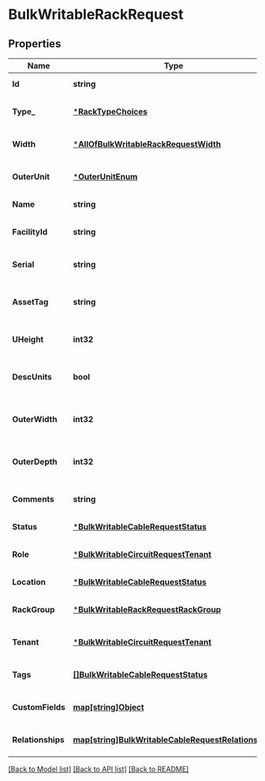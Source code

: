 # BulkWritableRackRequest

## Properties
Name | Type | Description | Notes
------------ | ------------- | ------------- | -------------
**Id** | **string** |  | [default to null]
**Type_** | [***RackTypeChoices**](RackTypeChoices.md) |  | [optional] [default to null]
**Width** | [***AllOfBulkWritableRackRequestWidth**](AllOfBulkWritableRackRequestWidth.md) | Rail-to-rail width (in inches) | [optional] [default to null]
**OuterUnit** | [***OuterUnitEnum**](OuterUnitEnum.md) |  | [optional] [default to null]
**Name** | **string** |  | [default to null]
**FacilityId** | **string** | Locally-assigned identifier | [optional] [default to null]
**Serial** | **string** |  | [optional] [default to null]
**AssetTag** | **string** | A unique tag used to identify this rack | [optional] [default to null]
**UHeight** | **int32** | Height in rack units | [optional] [default to null]
**DescUnits** | **bool** | Units are numbered top-to-bottom | [optional] [default to null]
**OuterWidth** | **int32** | Outer dimension of rack (width) | [optional] [default to null]
**OuterDepth** | **int32** | Outer dimension of rack (depth) | [optional] [default to null]
**Comments** | **string** |  | [optional] [default to null]
**Status** | [***BulkWritableCableRequestStatus**](BulkWritableCableRequest_status.md) |  | [default to null]
**Role** | [***BulkWritableCircuitRequestTenant**](BulkWritableCircuitRequest_tenant.md) |  | [optional] [default to null]
**Location** | [***BulkWritableCableRequestStatus**](BulkWritableCableRequest_status.md) |  | [default to null]
**RackGroup** | [***BulkWritableRackRequestRackGroup**](BulkWritableRackRequest_rack_group.md) |  | [optional] [default to null]
**Tenant** | [***BulkWritableCircuitRequestTenant**](BulkWritableCircuitRequest_tenant.md) |  | [optional] [default to null]
**Tags** | [**[]BulkWritableCableRequestStatus**](BulkWritableCableRequest_status.md) |  | [optional] [default to null]
**CustomFields** | [**map[string]Object**](.md) |  | [optional] [default to null]
**Relationships** | [**map[string]BulkWritableCableRequestRelationships**](BulkWritableCableRequest_relationships.md) |  | [optional] [default to null]

[[Back to Model list]](../README.md#documentation-for-models) [[Back to API list]](../README.md#documentation-for-api-endpoints) [[Back to README]](../README.md)

